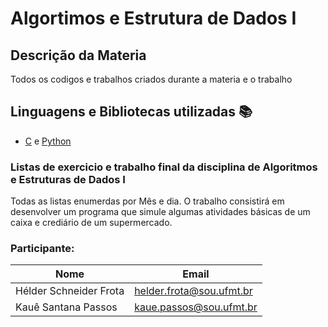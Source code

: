 # Algortimos e Estrutura de Dados I
## Descrição da Materia
<p align="justify"> Todos os codigos e trabalhos criados durante a materia e o trabalho </p>

## Linguagens e Bibliotecas utilizadas :books:
- [C]([https://react-pdf.org/]) e [Python]([https://react-pdf.org/]) 

### Listas de exercicio e trabalho final da disciplina de Algoritmos e Estruturas de Dados I
Todas as listas enumerdas por Mês e dia. O trabalho consistirá em desenvolver um programa que simule algumas atividades básicas de um caixa e crediário de um supermercado.
    
### Participante: 
|Nome|Email|
| -------- | -------- |
|Hélder Schneider Frota|helder.frota@sou.ufmt.br|
|Kauê Santana Passos|kaue.passos@sou.ufmt.br|

